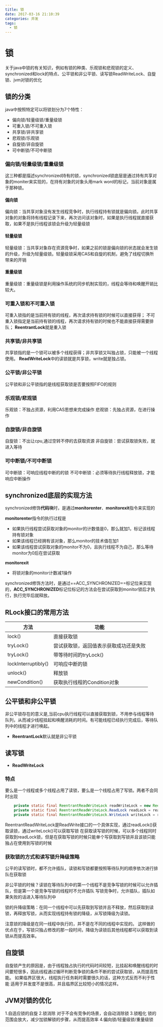 ```yaml
---
title: 锁
date: 2017-03-16 21:10:39
categories: 并发
tags:
  - 锁
---
```


# 锁
关于java中锁的有关知识，例如有锁的种类、乐观锁和悲观锁的定义、synchronized和lock的特点、公平锁和非公平锁、读写锁ReadWriteLock、自旋锁、jvm对锁的优化

## 锁的分类
java中按照特定可以将锁划分为7个特性：
- 偏向锁/轻量级锁/重量级锁
- 可重入锁/不可重入锁
- 共享锁/非共享锁
- 悲观锁/乐观锁
- 自旋锁/非自旋锁
- 可中断锁/不可中断锁

### 偏向锁/轻量级锁/重量级锁
这三种都是描述synchronized持有的锁，synchronized锁底层是通过持有共享对象的moniter来实现的，在持有对象的对象头用mark word的标记，当前对象是属于那种锁。

#### 偏向锁
偏向锁：当共享对象没有发生线程竞争时，执行线程持有锁就是偏向锁。此时共享对象的对象将持有线程记录下来，再次访问该对象时，如果是执行线程就直接获取，如果不是执行线程该锁会升级为轻量级锁

#### 轻量级锁
轻量级锁：当共享对象存在资源竞争时，如果之前的锁是偏向锁的状态就会发生锁的升级，升级为轻量级锁。轻量级锁采用CAS和自旋的机制，避免了线程切换所带来的开销

#### 重量级锁
重量级锁：重量级锁是利用操作系统的同步机制实现的，线程会等待和唤醒开销比较大。


### 可重入锁和不可重入锁
可重入锁指的是当前持有锁的线程，再次请求持有锁的时候可以直接获得；
不可重入锁指定是当前持有锁的线程，再次请求持有锁的时候也不能直接获得需要排队；
**ReentrantLock**就是重入锁

### 共享锁/非共享锁
共享锁指的是一个锁可以被多个线程获得；非共享锁又叫独占锁，只能被一个线程使用。
**ReadWriteLock**中的读锁就是共享锁，write就是独占锁。

### 公平锁/非公平锁
公平锁和非公平锁指的是线程获取锁是否要按照FIFO的规则

### 乐观锁/悲观锁
乐观锁：不独占资源，利用CAS思想来完成操作
悲观锁：先独占资源，在进行操作

### 自旋锁/非自旋锁
自旋锁：不出让cpu,通过空转不停的去获取资源
非自旋锁：尝试获取锁失败，就进入等待

### 可中断锁/不可中断锁
可中断锁：可响应线程中断的的锁
不可中断锁：必须等待执行线程释放锁，才能响应中断操作


## synchronized底层的实现方法

synchronized修饰<B>代码块</B>时，是通过**monitorenter**、**monitorexit**指令来实现的

**monitorenter**指令的执行过程是
- 如果执行线程尝试获取对象的monitor的计数值是0，那么就加1，标记该线程持有锁对象
- 如果该线程已经拥有该对象，那么monitor的技术值在加1
- 如果该线程尝试获取对象的monitor不为0，且执行线程不为自己，那么等待monitor为0后在尝试获取

**monitorexit**
- 将锁对象的monitor计数减1操作

synchronized修饰方法时，是通过==ACC_SYNCHRONIZED==标记位来实现的，<B>ACC_SYNCHRONIZED</B>标记位标记的方法会在尝试获取到monitor锁后才执行，执行完毕后就释放。



## RLock接口的常用方法

方法|功能
--|--
lock()|直接获取锁
tryLock()|尝试获取锁，返回值表示获取成功还是失败
tryLock()|带等待时间的tryLock()
lockInterruptibly()|可响应中断的锁
unlock()|释放锁
newCondition()|获取执行线程的Condition对象


## 公平锁和非公平锁
非公平锁存在的意义是,当前cpu执行线程可以直接获取到锁，不用参与线程等待队列，从而减少线程挂起和唤醒消耗的时间。有可能线程已经执行完成后，等待队列中的线程才进行唤起。
- **ReentrantLock**默认就是非公平锁

## 读写锁
- **ReadWriteLock**

### 特点
要么是一个线程或多个线程占用了读锁，要么是一个线程占用了写锁。两者不会同时出现

```java
    private static final ReentrantReadWriteLock readWriteLock = new ReentrantReadWriteLock();
    private static final ReentrantReadWriteLock.ReadLock readLock = readWriteLock.readLock();
    private static final ReentrantReadWriteLock.WriteLock writeLock = readWriteLock.writeLock();
```
ReentrantReadWriteLock是ReadWrite接口的一个具体实现，通过readLock()获取读锁，通过writeLock()可以获取写锁
在获取读写锁的时候，可以多个线程同时获取到readLock锁，但是在获取写锁的时候只能单个写获取到写锁并且该锁只能独占在使用到写锁的时候

### 获取锁的方式和读写锁升降级策略
公平的读写锁时，都不允许插队，读锁和写锁都要按照等待队列的顺序依次进行排队在获取锁

非公平锁的时候？读锁在等待队列中的第一个线程不是竞争写锁的时候可以允许插队，但是第一个是竞争写锁的线程时不允许插队
写锁竞争时，允许插队，插队如果失败的话进入等待队列中

锁的升降级策略：在同一个线程中可以先获取到写锁并且不释放，然后获取到读锁，再释放写锁，从而实现线程持有锁的降级，从写锁降级为读锁。

注意锁的降级是在同一线程中执行的，并不是在不同的线程中实现的。
这样做的优点在于，写锁只独占修改的那一段时间，降级为读锁后其他线程都可以获取到读锁从而提高效率。


## 自旋锁
自旋锁产生的原因是，由于线程独占执行的代码时间较短，比挂起和唤醒线程的时间要短很多，因此线程通过循环判断竞争锁的条件不断的尝试获取锁，从而提高性能。
如果临界区很大，线程执行任务耗时需要很久的话，这种方式反而不利于性能
适用于并发度不是很高，并且临界区比较短小的情况这样。

## JVM对锁的优化
1.自适应锁的自旋
2.锁消除   对于不会有竞争的场景，会自动消除锁
3.锁粗化   锁的范围会放大，减少加锁解锁的步骤，从而提高效率
4.偏向锁/轻量级锁/重量级锁




